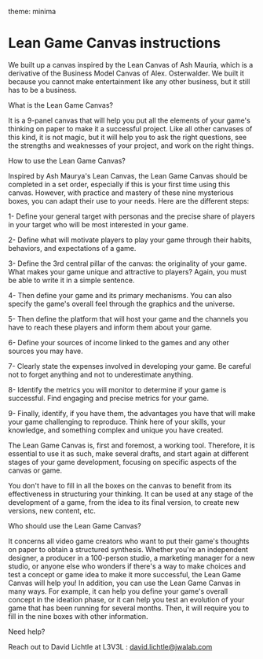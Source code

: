 theme: minima

# Lean Game Canvas instructions


We built up a canvas inspired by the Lean Canvas of Ash Mauria, which is a derivative of the Business Model Canvas of Alex. Osterwalder. We built it because you cannot make entertainment like any other business, but it still has to be a business.

What is the Lean Game Canvas?

It is a 9-panel canvas that will help you put all the elements of your game's thinking on paper to make it a successful project.
Like all other canvases of this kind, it is not magic, but it will help you to ask the right questions, see the strengths and weaknesses of your project, and work on the right things.

How to use the Lean Game Canvas?

Inspired by Ash Maurya's Lean Canvas, the Lean Game Canvas should be completed in a set order, especially if this is your first time using this canvas. However, with practice and mastery of these nine mysterious boxes, you can adapt their use to your needs. Here are the different steps:

1- Define your general target with personas and the precise share of players in your target who will be most interested in your game.

2- Define what will motivate players to play your game through their habits, behaviors, and expectations of a game.

3- Define the 3rd central pillar of the canvas: the originality of your game. What makes your game unique and attractive to players? Again, you must be able to write it in a simple sentence.

4- Then define your game and its primary mechanisms. You can also specify the game's overall feel through the graphics and the universe.

5- Then define the platform that will host your game and the channels you have to reach these players and inform them about your game.

6- Define your sources of income linked to the games and any other sources you may have.

7- Clearly state the expenses involved in developing your game. Be careful not to forget anything and not to underestimate anything.

8- Identify the metrics you will monitor to determine if your game is successful. Find engaging and precise metrics for your game.

9- Finally, identify, if you have them, the advantages you have that will make your game challenging to reproduce. Think here of your skills, your knowledge, and something complex and unique you have created.

The Lean Game Canvas is, first and foremost, a working tool. Therefore, it is essential to use it as such, make several drafts, and start again at different stages of your game development, focusing on specific aspects of the canvas or game.

You don't have to fill in all the boxes on the canvas to benefit from its effectiveness in structuring your thinking. It can be used at any stage of the development of a game, from the idea to its final version, to create new versions, new content, etc.

Who should use the Lean Game Canvas?

It concerns all video game creators who want to put their game's thoughts on paper to obtain a structured synthesis.
Whether you're an independent designer, a producer in a 100-person studio, a marketing manager for a new studio, or anyone else who wonders if there's a way to make choices and test a concept or game idea to make it more successful, the Lean Game Canvas will help you!
In addition, you can use the Lean Game Canvas in many ways. For example, it can help you define your game's overall concept in the ideation phase, or it can help you test an evolution of your game that has been running for several months. Then, it will require you to fill in the nine boxes with other information.

Need help?

Reach out to David Lichtle at L3V3L : david.lichtle@jwalab.com
